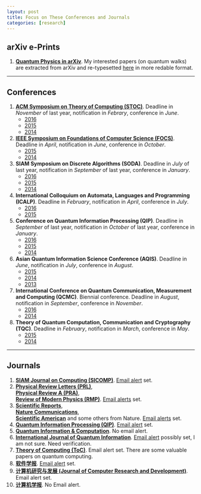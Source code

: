 ```yaml
---
layout: post
title: Focus on These Conferences and Journals
categories: [research]
---
```


## arXiv e-Prints

1. **[Quantum Physics in arXiv](http://arxiv.org/archive/quant-ph)**. My interested papers (on quantum walks) are extracted from arXiv and re-typesetted [here](http://quantumman.me/project/) in more redable format.

------

## Conferences

1. [**ACM Symposium on Theory of Computing (STOC)**](http://www.sigact.org/stoc.html). Deadline in *November* of last year, notification in *Febrary*, conference in *June*.
    * [2016](http://acm-stoc.org/stoc2016/)
    * [2015](http://acm-stoc.org/stoc2015/)
    * [2014](http://acm-stoc.org/stoc2014/)
2. **[IEEE Symposium on Foundations of Computer Science (FOCS)]((http://ieee-focs.org/))**. Deadline in *April*, notification in *June*, conference in *October*.
    * [2015](http://focs15.simons.berkeley.edu/)
    * [2014](http://www.boazbarak.org/focs14/)
3. **SIAM Symposium on Discrete Algorithms (SODA)**. Deadline in *July* of last year, notification in *September* of last year, conference in *January*.
    * [2016](http://www.siam.org/meetings/da16/)
    * [2015](https://www.siam.org/meetings/da15/)
    * [2014](http://www.siam.org/meetings/da14/)
3. **International Colloquium on Automata, Languages and Programming (ICALP)**. Deadline in *February*, notification in *April*, conference in *July*.
    * [2016](http://www.easyconferences.eu/icalp2016/)
    * [2015](http://www.kurims.kyoto-u.ac.jp/icalp2015/)
4. **Conference on Quantum Information Processing (QIP)**. Deadline in *September* of last year, notification in *October* of last year, conference in *January*.
    * [2016](http://ucalgary.ca/qip2016/)
    * [2015](http://www.quantum-lab.org/qip2015/index.php)
    * [2014](http://benasque.org/2014QIP/)
5. **Asian Quantum Information Science Conference (AQIS)**. Deadline in *June*, notification in *July*, conference in *August*.
    * [2015](http://aqis-conf.org/2015/)
    * [2014](http://cs.e.yamagata-u.ac.jp/aqis14/)
    * [2013](https://www.imsc.res.in/~aqis13/)
6. **International Conference on Quantum Communication, Measurement and Computing (QCMC)**. Biennial conference. Deadline in *August*, notification in *September*, conference in *November*.
    * [2016](http://qcmc.quantumlah.org/)
    * [2014](http://qcmc2014.ustc.edu.cn/)
7. **Theory of Quantum Computation, Communication and Cryptography (TQC)**. Deadline in *February*, notification in *March*, conference in *May*.
    * [2015](http://tqc2015.ulb.ac.be/)
    * [2014](http://tqc.quantumlah.org/)

------

## Journals

1. [**SIAM Journal on Computing (SICOMP)**](http://epubs.siam.org/journal/smjcat). [Email alert](http://epubs.siam.org/action/showAlertSettings) set.
1. [**Physical Review Letters (PRL)**](http://journals.aps.org/prl/),   
[**Physical Review A (PRA)**](http://journals.aps.org/pra/),   
[**Review of Modern Physics (RMP)**](http://journals.aps.org/rmp/). [Email alerts](https://journals.aps.org/account/alerts) set.
2. [**Scientific Reports**](http://www.nature.com/srep/),   
[**Nature Communications**](http://www.nature.com/ncomms/index.html),   
[**Scientific American**](http://www.nature.com/scientificamerican/index.html) and some others from Nature. [Email alerts](http://www.nature.com/nams/svc/myaccount/show/alerts) set.
2. [**Quantum Information Processing (QIP)**](http://link.springer.com/journal/11128). [Email alert](http://dl.acm.org/citation.cfm?id=J865&picked=prox&cfid=721437385&cftoken=80445882#) set.
3. [**Quantum Information & Computation**](http://www.rintonpress.com/journals/qic/index.html). No email alert.
4. [**International Journal of Quantum Information**](http://www.worldscientific.com/worldscinet/ijqi). [Email alert](http://www.worldscientific.com/action/showAlertSettings?period=W&save=true) possibly set, I am not sure. Need verification.
5. **[Theory of Computing (ToC)](http://theoryofcomputing.org)**. Email alert set. There are some valuable papers on quantum computing.
5. [**软件学报**](http://www.jos.org.cn/ch/index.aspx). [Email alert](http://www.jos.org.cn/ch/reader/toc_alert.aspx) set.
6. **[计算机研究与发展 (Journal of Computer Research and Development)](http://crad.ict.ac.cn/CN/volumn/home.shtml)**. Email alert set.
7. **[计算机学报](http://cjc.ict.ac.cn/index.htm)**. No Email alert.